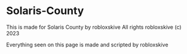 # Solaris-County
This is made for Solaris County by robloxskive
All rights robloxskive (c) 2023

Everything seen on this page is made and scripted by robloxskive

